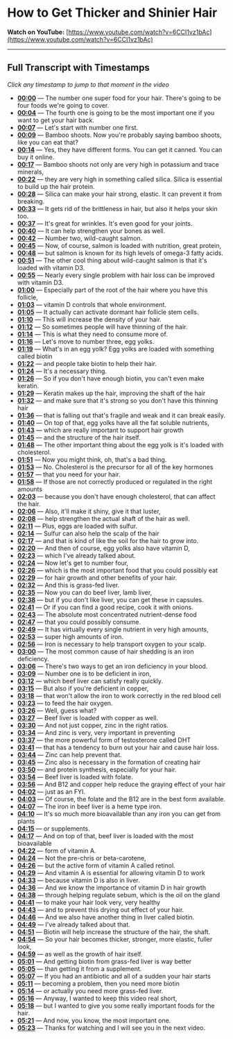 # How to Get Thicker and Shinier Hair

**Watch on YouTube:** [https://www.youtube.com/watch?v=6CCI1vz1bAc](https://www.youtube.com/watch?v=6CCI1vz1bAc)

---

## Full Transcript with Timestamps

*Click any timestamp to jump to that moment in the video*

- **[00:00](https://www.youtube.com/watch?v=6CCI1vz1bAc&t=0s)** — The number one super food for your hair. There's going to be four foods we're going to cover.
- **[00:04](https://www.youtube.com/watch?v=6CCI1vz1bAc&t=4s)** — The fourth one is going to be the most important one if you want to get your hair back.
- **[00:07](https://www.youtube.com/watch?v=6CCI1vz1bAc&t=7s)** — Let's start with number one first.
- **[00:09](https://www.youtube.com/watch?v=6CCI1vz1bAc&t=9s)** — Bamboo shoots. Now you're probably saying bamboo shoots, like you can eat that?
- **[00:14](https://www.youtube.com/watch?v=6CCI1vz1bAc&t=14s)** — Yes, they have different forms. You can get it canned. You can buy it online.
- **[00:17](https://www.youtube.com/watch?v=6CCI1vz1bAc&t=17s)** — Bamboo shoots not only are very high in potassium and trace minerals,
- **[00:22](https://www.youtube.com/watch?v=6CCI1vz1bAc&t=22s)** — they are very high in something called silica. Silica is essential to build up the hair protein.
- **[00:28](https://www.youtube.com/watch?v=6CCI1vz1bAc&t=28s)** — Silica can make your hair strong, elastic. It can prevent it from breaking.
- **[00:33](https://www.youtube.com/watch?v=6CCI1vz1bAc&t=33s)** — It gets rid of the brittleness in hair, but also it helps your skin too.
- **[00:37](https://www.youtube.com/watch?v=6CCI1vz1bAc&t=37s)** — It's great for wrinkles. It's even good for your joints.
- **[00:40](https://www.youtube.com/watch?v=6CCI1vz1bAc&t=40s)** — It can help strengthen your bones as well.
- **[00:42](https://www.youtube.com/watch?v=6CCI1vz1bAc&t=42s)** — Number two, wild-caught salmon.
- **[00:45](https://www.youtube.com/watch?v=6CCI1vz1bAc&t=45s)** — Now, of course, salmon is loaded with nutrition, great protein,
- **[00:48](https://www.youtube.com/watch?v=6CCI1vz1bAc&t=48s)** — but salmon is known for its high levels of omega-3 fatty acids.
- **[00:51](https://www.youtube.com/watch?v=6CCI1vz1bAc&t=51s)** — The other cool thing about wild-caught salmon is that it's loaded with vitamin D3.
- **[00:55](https://www.youtube.com/watch?v=6CCI1vz1bAc&t=55s)** — Nearly every single problem with hair loss can be improved with vitamin D3.
- **[01:00](https://www.youtube.com/watch?v=6CCI1vz1bAc&t=60s)** — Especially part of the root of the hair where you have this follicle,
- **[01:03](https://www.youtube.com/watch?v=6CCI1vz1bAc&t=63s)** — vitamin D controls that whole environment.
- **[01:05](https://www.youtube.com/watch?v=6CCI1vz1bAc&t=65s)** — It actually can activate dormant hair follicle stem cells.
- **[01:10](https://www.youtube.com/watch?v=6CCI1vz1bAc&t=70s)** — This will increase the density of your hair.
- **[01:12](https://www.youtube.com/watch?v=6CCI1vz1bAc&t=72s)** — So sometimes people will have thinning of the hair.
- **[01:14](https://www.youtube.com/watch?v=6CCI1vz1bAc&t=74s)** — This is what they need to consume more of.
- **[01:16](https://www.youtube.com/watch?v=6CCI1vz1bAc&t=76s)** — Let's move to number three, egg yolks.
- **[01:19](https://www.youtube.com/watch?v=6CCI1vz1bAc&t=79s)** — What's in an egg yolk? Egg yolks are loaded with something called biotin
- **[01:22](https://www.youtube.com/watch?v=6CCI1vz1bAc&t=82s)** — and people take biotin to help their hair.
- **[01:24](https://www.youtube.com/watch?v=6CCI1vz1bAc&t=84s)** — It's a necessary thing.
- **[01:26](https://www.youtube.com/watch?v=6CCI1vz1bAc&t=86s)** — So if you don't have enough biotin, you can't even make keratin.
- **[01:29](https://www.youtube.com/watch?v=6CCI1vz1bAc&t=89s)** — Keratin makes up the hair, improving the shaft of the hair
- **[01:32](https://www.youtube.com/watch?v=6CCI1vz1bAc&t=92s)** — and make sure that it's strong so you don't have this thinning hair
- **[01:36](https://www.youtube.com/watch?v=6CCI1vz1bAc&t=96s)** — that is falling out that's fragile and weak and it can break easily.
- **[01:40](https://www.youtube.com/watch?v=6CCI1vz1bAc&t=100s)** — On top of that, egg yolks have all the fat soluble nutrients,
- **[01:43](https://www.youtube.com/watch?v=6CCI1vz1bAc&t=103s)** — which are really important to support hair growth
- **[01:45](https://www.youtube.com/watch?v=6CCI1vz1bAc&t=105s)** — and the structure of the hair itself.
- **[01:48](https://www.youtube.com/watch?v=6CCI1vz1bAc&t=108s)** — The other important thing about the egg yolk is it's loaded with cholesterol.
- **[01:51](https://www.youtube.com/watch?v=6CCI1vz1bAc&t=111s)** — Now you might think, oh, that's a bad thing.
- **[01:53](https://www.youtube.com/watch?v=6CCI1vz1bAc&t=113s)** — No. Cholesterol is the precursor for all of the key hormones
- **[01:57](https://www.youtube.com/watch?v=6CCI1vz1bAc&t=117s)** — that you need for your hair.
- **[01:58](https://www.youtube.com/watch?v=6CCI1vz1bAc&t=118s)** — If those are not correctly produced or regulated in the right amounts
- **[02:03](https://www.youtube.com/watch?v=6CCI1vz1bAc&t=123s)** — because you don't have enough cholesterol, that can affect the hair.
- **[02:06](https://www.youtube.com/watch?v=6CCI1vz1bAc&t=126s)** — Also, it'll make it shiny, give it that luster,
- **[02:08](https://www.youtube.com/watch?v=6CCI1vz1bAc&t=128s)** — help strengthen the actual shaft of the hair as well.
- **[02:11](https://www.youtube.com/watch?v=6CCI1vz1bAc&t=131s)** — Plus, eggs are loaded with sulfur.
- **[02:14](https://www.youtube.com/watch?v=6CCI1vz1bAc&t=134s)** — Sulfur can also help the scalp of the hair
- **[02:17](https://www.youtube.com/watch?v=6CCI1vz1bAc&t=137s)** — and that is kind of like the soil for the hair to grow into.
- **[02:20](https://www.youtube.com/watch?v=6CCI1vz1bAc&t=140s)** — And then of course, egg yolks also have vitamin D,
- **[02:23](https://www.youtube.com/watch?v=6CCI1vz1bAc&t=143s)** — which I've already talked about.
- **[02:24](https://www.youtube.com/watch?v=6CCI1vz1bAc&t=144s)** — Now let's get to number four,
- **[02:26](https://www.youtube.com/watch?v=6CCI1vz1bAc&t=146s)** — which is the most important food that you could possibly eat
- **[02:29](https://www.youtube.com/watch?v=6CCI1vz1bAc&t=149s)** — for hair growth and other benefits of your hair.
- **[02:32](https://www.youtube.com/watch?v=6CCI1vz1bAc&t=152s)** — And this is grass-fed liver.
- **[02:35](https://www.youtube.com/watch?v=6CCI1vz1bAc&t=155s)** — Now you can do beef liver, lamb liver,
- **[02:38](https://www.youtube.com/watch?v=6CCI1vz1bAc&t=158s)** — but if you don't like liver, you can get these in capsules.
- **[02:41](https://www.youtube.com/watch?v=6CCI1vz1bAc&t=161s)** — Or if you can find a good recipe, cook it with onions.
- **[02:43](https://www.youtube.com/watch?v=6CCI1vz1bAc&t=163s)** — The absolute most concentrated nutrient-dense food
- **[02:47](https://www.youtube.com/watch?v=6CCI1vz1bAc&t=167s)** — that you could possibly consume.
- **[02:49](https://www.youtube.com/watch?v=6CCI1vz1bAc&t=169s)** — It has virtually every single nutrient in very high amounts,
- **[02:53](https://www.youtube.com/watch?v=6CCI1vz1bAc&t=173s)** — super high amounts of iron.
- **[02:56](https://www.youtube.com/watch?v=6CCI1vz1bAc&t=176s)** — Iron is necessary to help transport oxygen to your scalp.
- **[03:00](https://www.youtube.com/watch?v=6CCI1vz1bAc&t=180s)** — The most common cause of hair shedding is an iron deficiency.
- **[03:06](https://www.youtube.com/watch?v=6CCI1vz1bAc&t=186s)** — There's two ways to get an iron deficiency in your blood.
- **[03:09](https://www.youtube.com/watch?v=6CCI1vz1bAc&t=189s)** — Number one is to be deficient in iron,
- **[03:12](https://www.youtube.com/watch?v=6CCI1vz1bAc&t=192s)** — which beef liver can satisfy really quickly.
- **[03:15](https://www.youtube.com/watch?v=6CCI1vz1bAc&t=195s)** — But also if you're deficient in copper,
- **[03:18](https://www.youtube.com/watch?v=6CCI1vz1bAc&t=198s)** — that won't allow the iron to work correctly in the red blood cell
- **[03:23](https://www.youtube.com/watch?v=6CCI1vz1bAc&t=203s)** — to feed the hair oxygen.
- **[03:26](https://www.youtube.com/watch?v=6CCI1vz1bAc&t=206s)** — Well, guess what?
- **[03:27](https://www.youtube.com/watch?v=6CCI1vz1bAc&t=207s)** — Beef liver is loaded with copper as well.
- **[03:30](https://www.youtube.com/watch?v=6CCI1vz1bAc&t=210s)** — And not just copper, zinc in the right ratios.
- **[03:34](https://www.youtube.com/watch?v=6CCI1vz1bAc&t=214s)** — And zinc is very, very important in preventing
- **[03:37](https://www.youtube.com/watch?v=6CCI1vz1bAc&t=217s)** — the more powerful form of testosterone called DHT
- **[03:41](https://www.youtube.com/watch?v=6CCI1vz1bAc&t=221s)** — that has a tendency to burn out your hair and cause hair loss.
- **[03:44](https://www.youtube.com/watch?v=6CCI1vz1bAc&t=224s)** — Zinc can help prevent that.
- **[03:45](https://www.youtube.com/watch?v=6CCI1vz1bAc&t=225s)** — Zinc also is necessary in the formation of creating hair
- **[03:50](https://www.youtube.com/watch?v=6CCI1vz1bAc&t=230s)** — and protein synthesis, especially for your hair.
- **[03:54](https://www.youtube.com/watch?v=6CCI1vz1bAc&t=234s)** — Beef liver is loaded with folate.
- **[03:56](https://www.youtube.com/watch?v=6CCI1vz1bAc&t=236s)** — And B12 and copper help reduce the graying effect of your hair
- **[04:02](https://www.youtube.com/watch?v=6CCI1vz1bAc&t=242s)** — just as an FYI.
- **[04:03](https://www.youtube.com/watch?v=6CCI1vz1bAc&t=243s)** — Of course, the folate and the B12 are in the best form available.
- **[04:07](https://www.youtube.com/watch?v=6CCI1vz1bAc&t=247s)** — The iron in beef liver is a heme type iron.
- **[04:10](https://www.youtube.com/watch?v=6CCI1vz1bAc&t=250s)** — It's so much more bioavailable than any iron you can get from plants
- **[04:15](https://www.youtube.com/watch?v=6CCI1vz1bAc&t=255s)** — or supplements.
- **[04:17](https://www.youtube.com/watch?v=6CCI1vz1bAc&t=257s)** — And on top of that, beef liver is loaded with the most bioavailable
- **[04:22](https://www.youtube.com/watch?v=6CCI1vz1bAc&t=262s)** — form of vitamin A.
- **[04:24](https://www.youtube.com/watch?v=6CCI1vz1bAc&t=264s)** — Not the pre-chris or beta-carotene,
- **[04:26](https://www.youtube.com/watch?v=6CCI1vz1bAc&t=266s)** — but the active form of vitamin A called retinol.
- **[04:29](https://www.youtube.com/watch?v=6CCI1vz1bAc&t=269s)** — And vitamin A is essential for allowing vitamin D to work
- **[04:33](https://www.youtube.com/watch?v=6CCI1vz1bAc&t=273s)** — because vitamin D is also in liver.
- **[04:36](https://www.youtube.com/watch?v=6CCI1vz1bAc&t=276s)** — And we know the importance of vitamin D in hair growth
- **[04:38](https://www.youtube.com/watch?v=6CCI1vz1bAc&t=278s)** — through helping regulate sebum, which is the oil on the gland
- **[04:41](https://www.youtube.com/watch?v=6CCI1vz1bAc&t=281s)** — to make your hair look very, very healthy
- **[04:43](https://www.youtube.com/watch?v=6CCI1vz1bAc&t=283s)** — and to prevent this drying out effect of your hair.
- **[04:46](https://www.youtube.com/watch?v=6CCI1vz1bAc&t=286s)** — And we also have another thing in liver called biotin.
- **[04:49](https://www.youtube.com/watch?v=6CCI1vz1bAc&t=289s)** — I've already talked about that.
- **[04:51](https://www.youtube.com/watch?v=6CCI1vz1bAc&t=291s)** — Biotin will help increase the structure of the hair, the shaft.
- **[04:54](https://www.youtube.com/watch?v=6CCI1vz1bAc&t=294s)** — So your hair becomes thicker, stronger, more elastic, fuller look,
- **[04:59](https://www.youtube.com/watch?v=6CCI1vz1bAc&t=299s)** — as well as the growth of hair itself.
- **[05:01](https://www.youtube.com/watch?v=6CCI1vz1bAc&t=301s)** — And getting biotin from grass-fed liver is way better
- **[05:05](https://www.youtube.com/watch?v=6CCI1vz1bAc&t=305s)** — than getting it from a supplement.
- **[05:07](https://www.youtube.com/watch?v=6CCI1vz1bAc&t=307s)** — If you had an antibiotic and all of a sudden your hair starts
- **[05:11](https://www.youtube.com/watch?v=6CCI1vz1bAc&t=311s)** — becoming a problem, then you need more biotin
- **[05:14](https://www.youtube.com/watch?v=6CCI1vz1bAc&t=314s)** — or actually you need more grass-fed liver.
- **[05:16](https://www.youtube.com/watch?v=6CCI1vz1bAc&t=316s)** — Anyway, I wanted to keep this video real short,
- **[05:18](https://www.youtube.com/watch?v=6CCI1vz1bAc&t=318s)** — but I wanted to give you some really important foods for the hair.
- **[05:21](https://www.youtube.com/watch?v=6CCI1vz1bAc&t=321s)** — And now, you know, the most important one.
- **[05:23](https://www.youtube.com/watch?v=6CCI1vz1bAc&t=323s)** — Thanks for watching and I will see you in the next video.
